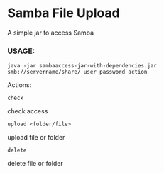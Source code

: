 # Samba File Upload

A simple jar to access Samba

### USAGE:
```shell
java -jar sambaaccess-jar-with-dependencies.jar smb://servername/share/ user password action
```

Actions:

```shell
check   
```                
check access

```shell
upload <folder/file>    
``` 
upload file or folder

```shell
delete                  
```
delete file or folder
